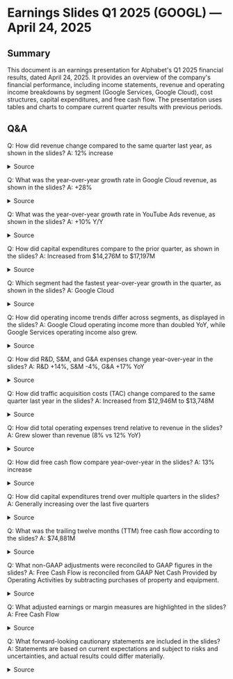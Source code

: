# Earnings Slides Q1 2025 (GOOGL) — April 24, 2025

## Summary
This document is an earnings presentation for Alphabet's Q1 2025 financial results, dated April 24, 2025. It provides an overview of the company's financial performance, including income statements, revenue and operating income breakdowns by segment (Google Services, Google Cloud), cost structures, capital expenditures, and free cash flow. The presentation uses tables and charts to compare current quarter results with previous periods.


## Q&A
Q: How did revenue change compared to the same quarter last year, as shown in the slides?
A: 12% increase
  <details>
    <summary>Source</summary>

    filename: document

    page: 3

    quote: Revenues Y/Y 12%

  </details>

Q: What was the year-over-year growth rate in Google Cloud revenue, as shown in the slides?
A: +28%
  <details>
    <summary>Source</summary>

    filename: document

    page: 7

    quote: Y/Y Growth +28%

  </details>

Q: What was the year-over-year growth rate in YouTube Ads revenue, as shown in the slides?
A: +10% Y/Y
  <details>
    <summary>Source</summary>

    filename: document

    page: 6

    quote: +10% Y/Y

  </details>

Q: How did capital expenditures compare to the prior quarter, as shown in the slides?
A: Increased from $14,276M to $17,197M
  <details>
    <summary>Source</summary>

    filename: document

    page: 8

    quote: Q4'24 $14,276 Q1'25 $17,197

  </details>

Q: Which segment had the fastest year-over-year growth in the quarter, as shown in the slides?
A: Google Cloud
  <details>
    <summary>Source</summary>

    filename: document

    page: 7

    quote: Y/Y Growth +28%

  </details>

Q: How did operating income trends differ across segments, as displayed in the slides?
A: Google Cloud operating income more than doubled YoY, while Google Services operating income also grew.
  <details>
    <summary>Source</summary>

    filename: document

    page: 7

    quote: Operating Income ($MM) Q1'24 $900 Q1'25 $2,177

  </details>

Q: How did R&D, S&M, and G&A expenses change year-over-year in the slides?
A: R&D +14%, S&M -4%, G&A +17% YoY
  <details>
    <summary>Source</summary>

    filename: document

    page: 3

    quote: Research and Development 14% ... Sales and Marketing -4% ... General and Administrative 17%

  </details>

Q: How did traffic acquisition costs (TAC) change compared to the same quarter last year in the slides?
A: Increased from $12,946M to $13,748M
  <details>
    <summary>Source</summary>

    filename: document

    page: 5

    quote: Total TAC $12,946 [Q1'24] $13,748 [Q1'25]

  </details>

Q: How did total operating expenses trend relative to revenue in the slides?
A: Grew slower than revenue (8% vs 12% YoY)
  <details>
    <summary>Source</summary>

    filename: document

    page: 3

    quote: Revenues Y/Y 12% ... Total Costs and Expenses Y/Y 8%

  </details>

Q: How did free cash flow compare year-over-year in the slides?
A: 13% increase
  <details>
    <summary>Source</summary>

    filename: document

    page: 9

    quote: Free Cash Flow Q1'25 Y/Y 13%

  </details>

Q: How did capital expenditures trend over multiple quarters in the slides?
A: Generally increasing over the last five quarters
  <details>
    <summary>Source</summary>

    filename: document

    page: 8

    quote: Q1'24 $12,012 Q2'24 $13,186 Q3'24 $13,061 Q4'24 $14,276 Q1'25 $17,197

  </details>

Q: What was the trailing twelve months (TTM) free cash flow according to the slides?
A: $74,881M
  <details>
    <summary>Source</summary>

    filename: document

    page: 9

    quote: Trailing Twelve Months Free Cash Flow $74,881

  </details>

Q: What non-GAAP adjustments were reconciled to GAAP figures in the slides?
A: Free Cash Flow is reconciled from GAAP Net Cash Provided by Operating Activities by subtracting purchases of property and equipment.
  <details>
    <summary>Source</summary>

    filename: document

    page: 10

    quote: Reconciliation from GAAP Net Cash Provided by Operating Activities to Non-GAAP Free Cash Flow

  </details>

Q: What adjusted earnings or margin measures are highlighted in the slides?
A: Free Cash Flow
  <details>
    <summary>Source</summary>

    filename: document

    page: 9

    quote: Trailing Twelve Months Free Cash Flow* *Non-GAAP measure.

  </details>

Q: What forward-looking cautionary statements are included in the slides?
A: Statements are based on current expectations and subject to risks and uncertainties, and actual results could differ materially.
  <details>
    <summary>Source</summary>

    filename: document

    page: 2

    quote: This presentation may contain forward-looking statements...Such statements are based on current expectations and assumptions that are subject to a number of risks and uncertainties. Actual results could differ materially.

  </details>
